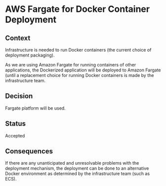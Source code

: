 # AWS Fargate for Docker Container Deployment

## Context

Infrastructure is needed to run Docker containers (the current choice of deployment packaging).

As we are using Amazon Fargate for running containers of other applications, the Dockerized application 
will be deployed to Amazon Fargate (until a replacement choice for running Docker containers is made by 
the infrastructure team.

## Decision

Fargate platform will be used.

## Status

Accepted

## Consequences

If there are any unanticipated and unresolvable problems with the deployment mechanism, 
the deployment can be done to an alternative Docker environment as 
determined by the infrastructure team (such as ECS).